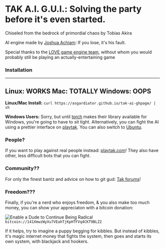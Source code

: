# TAK A.I. G.U.I.:    Solving the party before it's even started.

Chiseled from the bedrock of primordial chaos by Tobias Akira

AI engine made by [Joshua Achiam](github.com/jachiam/tak-ai): If you lose, it's his fault.

Special thanks to the [LOVE game engine team](love2d.org), without whom you would probably still be playing an actually-entertaining game                        

### Installation
---
Linux: WORKS
Mac: TOTALLY
Windows: OOPS
---

**Linux/Mac Install:** ```curl https://asgardiator.github.io/tak-ai-ghpage/ | sh```

**Windows Users:** Sorry, but until [torch](torch.ch) makes their library available for Windows,
you're going to have to sit tight. Alternatively, you can fight the AI using a
prettier interface on [playtak](playtak.com). You can also switch to [Ubuntu](ubuntu.com/download).

### People?
If you want to play against real people instead: [playtak.com](playtak.com)! 
They also have other, less difficult bots that you can fight.

### Community??
For only the finest bantz and advice on how to git gud: [Tak forums](reddit.com/r/tak)! 

### Freedom???
Finally, if you're a nerd who enjoys freedom, & you also make too much money, 
you can show your appreciaton with a bitcoin donation:

![Enable a Dude to Continue Being Radical](https://chart.googleapis.com/chart?cht=qr&chs=200x200&chl=141XmwzWyXu7VEahTjKpHTFVq4CKT9BLZ2)
```bitcoin://141XmwzWyXu7VEahTjKpHTFVq4CKT9BLZ2```

If it helps, try to imagine a puppy begging for kibbles. But instead of kibbles,
it's magic internet money that fights the system, then goes and starts its own
system, with blackjack and hookers.